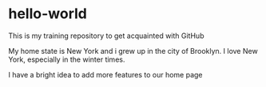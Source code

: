 # hello-world
This is my training repository to get acquainted with GitHub

My home state is New York and i grew up in the city of Brooklyn.  I love New York, especially in the winter times.

I have a bright idea to add more features to our home page
